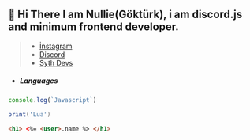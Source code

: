 ## 🌙 Hi There I am Nullie(Göktürk), i am discord.js and minimum frontend developer. 
   > * [İnstagram](https://www.instagram.com/gokturk.topal18/)
   > * [Discord]()
   > * [Syth Devs]()

-  ##### Languages

```js
console.log(`Javascript`)
```
```lua
print('Lua')
```
```html
<h1> <%= <user>.name %> </h1>
```


